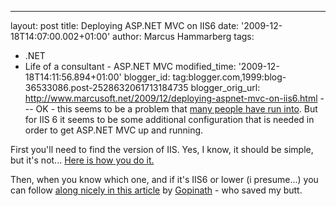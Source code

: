 ---
layout: post
title: Deploying ASP.NET MVC on IIS6
date: '2009-12-18T14:07:00.002+01:00'
author: Marcus Hammarberg
tags:
  - .NET
  - Life of a consultant - ASP.NET MVC
modified_time: '2009-12-18T14:11:56.894+01:00'
blogger_id: tag:blogger.com,1999:blog-36533086.post-2528632061713184735
blogger_orig_url: http://www.marcusoft.net/2009/12/deploying-aspnet-mvc-on-iis6.html ---
OK - this seems to be a problem that [many people have run
into](http://www.google.se/search?hl=sv&q=asp.net+mvc+404&meta=). But
for IIS 6 it seems to be some additional configuration that is needed in
order to get ASP.NET MVC up and running.

First you'll need to find the version of IIS. Yes, I know, it should be
simple, but it's not... [Here is how you do
it.](http://classicasp.aspfaq.com/general/how-do-i-determine-which-version-of-iis/asp-i-m-running.html)

Then, when you know which one, and if it's IIS6 or lower (i presume...)
you can follow [along nicely in this
article](http://www.techdreams.org/microsoft/aspnet/how-to-fix-404-errors-of-aspnet-mvc-website-deployed-on-iis-6-windows-server-2003/2572-20090515/comment-page-1#comment-9012)
by <a href="http://www.techdreams.org/" class="url"
rel="external nofollow">Gopinath</a> - who saved my butt.
